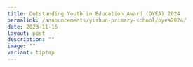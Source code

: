 ```yaml
---
title: Outstanding Youth in Education Award (OYEA) 2024
permalink: /announcements/yishun-primary-school/oyea2024/
date: 2023-11-16
layout: post
description: ""
image: ""
variant: tiptap
---
```

